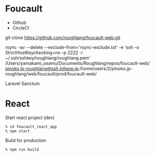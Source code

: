 # Foucault

- Github
- CircleCI

git clone https://github.com/roughlang/foucault-web.git

rsync -av --delete --exclude-from='rsync-exclude.txt' -e 'ssh -o StrictHostKeychecking=no -p 2222 -i ~/.ssh/sshkey/roughlang/roughlang.pem' /Users/yamakami_osamu/Documents/Roughlang/repos/foucault-web/ pinoko.jp-roughlang@ssh.lolipop.jp:/home/users/2/pinoko.jp-roughlang/web/foucault/prod/foucault-web/


Laravel Sanctum


# React

Start react project (dev)
```
% cd foucault_react_app
% npm start
```

Build for production
```
% npm run build
```
